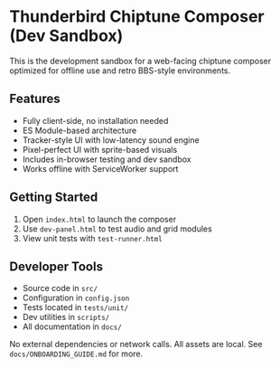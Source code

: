 
# Thunderbird Chiptune Composer (Dev Sandbox)

This is the development sandbox for a web-facing chiptune composer optimized for offline use and retro BBS-style environments.

## Features
- Fully client-side, no installation needed
- ES Module-based architecture
- Tracker-style UI with low-latency sound engine
- Pixel-perfect UI with sprite-based visuals
- Includes in-browser testing and dev sandbox
- Works offline with ServiceWorker support

## Getting Started
1. Open `index.html` to launch the composer
2. Use `dev-panel.html` to test audio and grid modules
3. View unit tests with `test-runner.html`

## Developer Tools
- Source code in `src/`
- Configuration in `config.json`
- Tests located in `tests/unit/`
- Dev utilities in `scripts/`
- All documentation in `docs/`

No external dependencies or network calls. All assets are local. See `docs/ONBOARDING_GUIDE.md` for more.
